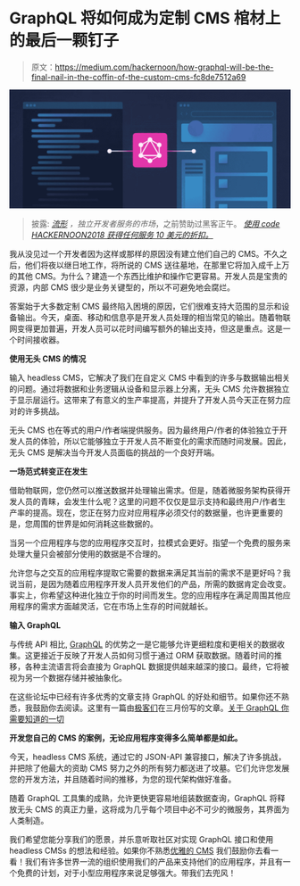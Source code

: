 # GraphQL 将如何成为定制 CMS 棺材上的最后一颗钉子

> 原文：<https://medium.com/hackernoon/how-graphql-will-be-the-final-nail-in-the-coffin-of-the-custom-cms-fc8de7512a69>

![](img/cd6c9f16c97cdcb7dc5983f09e2699df.png)

> 披露: [*流形*](https://goo.gl/cF8TcH) *，独立开发者服务的市场*，之前赞助过黑客正午。 [*使用 code HACKERNOON2018 获得任何服务 10 美元的折扣。*](https://goo.gl/cF8TcH)

我从没见过一个开发者因为这样或那样的原因没有建立他们自己的 CMS。不久之后，他们将夜以继日地工作，将所说的 CMS 送往墓地，在那里它将加入成千上万的其他 CMS。为什么？建造一个东西比维护和操作它更容易。开发人员是宝贵的资源，内部 CMS 很少是业务关键型的，所以不可避免地会腐烂。

答案始于大多数定制 CMS 最终陷入困境的原因，它们很难支持大范围的显示和设备输出。今天，桌面、移动和信息亭是开发人员处理的相当常见的输出。随着物联网变得更加普遍，开发人员可以花时间编写额外的输出支持，但这是重点。这是一个时间接收器。

**使用无头 CMS 的情况**

输入 headless CMS，它解决了我们在自定义 CMS 中看到的许多与数据输出相关的问题。通过将数据和业务逻辑从设备和显示器上分离，无头 CMS 允许数据独立于显示层运行。这带来了有意义的生产率提高，并提升了开发人员今天正在努力应对的许多挑战。

无头 CMS 也在等式的用户/作者端提供服务。因为最终用户/作者的体验独立于开发人员的体验，所以它能够独立于开发人员不断变化的需求而随时间发展。因此，无头 CMS 是解决当今开发人员面临的挑战的一个良好开端。

**一场范式转变正在发生**

借助物联网，您仍然可以推送数据并处理输出需求。但是，随着微服务架构获得开发人员的青睐，会发生什么呢？这里的问题不仅仅是显示支持和最终用户/作者生产率的提高。现在，您正在努力应对应用程序必须交付的数据量，也许更重要的是，您周围的世界是如何消耗这些数据的。

当另一个应用程序与您的应用程序交互时，拉模式会更好。指望一个免费的服务来处理大量只会被部分使用的数据是不合理的。

允许您与之交互的应用程序提取它需要的数据来满足其当前的需求不是更好吗？我说当前，是因为随着应用程序开发人员开发他们的产品，所需的数据肯定会改变。事实上，你希望这种进化独立于你的时间而发生。您的应用程序在满足周围其他应用程序的需求方面越灵活，它在市场上生存的时间就越长。

**输入 GraphQL**

与传统 API 相比, [GraphQL](https://hackernoon.com/tagged/graphql) 的优势之一是它能够允许更细粒度和更相关的数据收集。这更接近于反映了开发人员如何习惯于通过 ORM 获取数据。随着时间的推移，各种主流语言将会直接为 GraphQL 数据提供越来越深的接口。最终，它将被视为另一个数据存储并被抽象化。

在这些论坛中已经有许多优秀的文章支持 GraphQL 的好处和细节。如果你还不熟悉，我鼓励你去阅读。这里有一篇由[极客们](https://hackernoon.com/@geekyants?source=post_header_lockup)在三月份写的文章。[关于 GraphQL 你需要知道的一切](https://hackernoon.com/everything-you-need-to-know-about-graphql-a5bc3622e54)

**开发您自己的 CMS 的案例，无论应用程序变得多么简单都是如此。**

今天，headless CMS 系统，通过它的 JSON-API 兼容接口，解决了许多挑战，并把除了他最大的资助 CMS 努力之外的所有努力都送进了坟墓。它们允许您发展您的开发方法，并且随着时间的推移，为您的现代架构做好准备。

随着 GraphQL 工具集的成熟，允许更快更容易地组装数据查询，GraphQL 将释放无头 CMS 的真正力量，这将成为几乎每个项目中必不可少的微服务，其界面为人类制造。

我们希望您能分享我们的愿景，并乐意听取社区对实现 GraphQL 接口和使用 headless CMSs 的想法和经验。如果你不熟悉[优雅的 CMS](http://www.elegantcms.io/) 我们鼓励你去看一看！我们有许多世界一流的组织使用我们的产品来支持他们的应用程序，并且有一个免费的计划，对于小型应用程序来说足够强大。带我们去兜风！